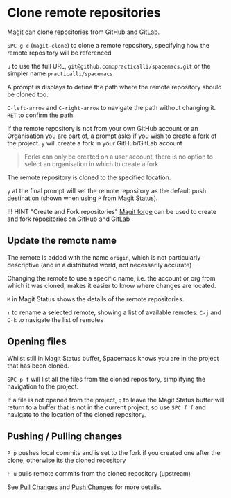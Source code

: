 # Clone remote repositories

Magit can clone repositories from GitHub and GitLab.

`SPC g c` (`magit-clone`) to clone a remote repository, specifying how the remote repository will be referenced

`u` to use the full URL, `git@github.com:practicalli/spacemacs.git` or the simpler name `practicalli/spacemacs`

A prompt is displays to define the path where the remote repository should be cloned too.

`C-left-arrow` and `C-right-arrow` to navigate the path without changing it.  `RET` to confirm the path.

<!-- {% youtube %} -->
<!-- https://www.youtube.com/embed/AdEOazt1rD0#t=3m50s?autoplay=1loop=1 -->
<!-- {% endyoutube %} -->

If the remote repository is not from your own GitHub account or an Organisation you are part of, a prompt asks if you wish to create a fork of the project.  `y` will create a fork in your GitHub/GitLab account

> Forks can only be created on a user account, there is no option to select an organisation in which to create a fork

The remote repository is cloned to the specified location.

`y` at the final prompt will set the remote repository as the default push destination (shown when using `P` from Magit Status).


!!! HINT "Create and Fork repositories"
    [Magit forge](../forge/) can be used to create and fork repositories on GitHub and GitLab


## Update the remote name

The remote is added with the name `origin`, which is not particularly descriptive (and in a distributed world, not necessarily accurate)

Changing the remote to use a specific name, i.e. the account or org from which it was cloned, makes it easier to know where changes are located.

`M` in Magit Status shows the details of the remote repositories.

`r` to rename a selected remote, showing a list of available remotes. `C-j` and `C-k` to navigate the list of remotes


## Opening files

Whilst still in Magit Status buffer, Spacemacs knows you are in the project that has been cloned.

`SPC p f` will list all the files from the cloned repository, simplifying the navigation to the project.

If a file is not opened from the project, `q` to leave the Magit Status buffer will return to a buffer that is not in the current project, so use `SPC f f` and navigate to the location of the cloned repository.


## Pushing / Pulling changes

`P p` pushes local commits and is set to the fork if you created one after the clone, otherwise its the cloned repository

`F u` pulls remote commits from the cloned repository (upstream)

See [Pull Changes](pull-changes.md) and [Push Changes](push-changes.md) for more details.
